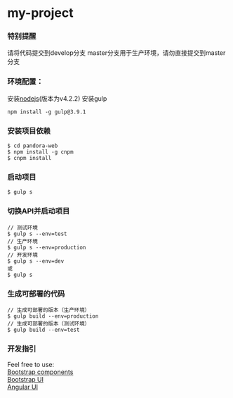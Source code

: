 # my-project

### 特别提醒
请将代码提交到develop分支
master分支用于生产环境，请勿直接提交到master分支

### 环境配置：
安装[nodejs](https://nodejs.org/download/)(版本为v4.2.2)
安装gulp
```
npm install -g gulp@3.9.1
```

### 安装项目依赖
```
$ cd pandora-web
$ npm install -g cnpm
$ cnpm install
```

### 启动项目
```
$ gulp s
```

### 切换API并启动项目
```
// 测试环境
$ gulp s --env=test
// 生产环境
$ gulp s --env=production
// 开发环境
$ gulp s --env=dev
或
$ gulp s
```

### 生成可部署的代码
```
// 生成可部署的版本（生产环境）
$ gulp build --env=production
// 生成可部署的版本（测试环境）
$ gulp build --env=test
```

### 开发指引
Feel free to use:
<br>
[Bootstrap components](http://getbootstrap.com/components/)
<br>
[Bootstrap UI](http://getbootstrap.com/css/)
<br>
[Angular UI](http://angular-ui.github.io/bootstrap/)
